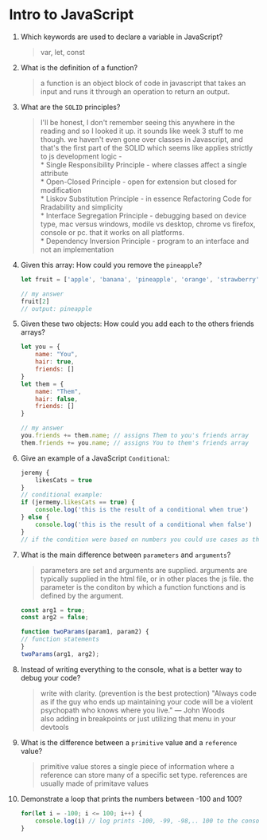 # Intro to JavaScript
01. Which keywords are used to declare a variable in JavaScript?

    > var, let, const

02. What is the definition of a function?

    > a function is an object block of code in javascript that takes an input and runs it through an operation to return an output.  

03. What are the `SOLID` principles?

    > I'll be honest, I don't remember seeing this anywhere in the reading and so I looked it up. it sounds like week 3 stuff to me though. we haven't even gone over classes in Javascript, and that's the first part of the SOLID which seems like applies strictly to js development logic -
    <br>* Single Responsibility Principle - where classes affect a single attribute
    <br>* Open-Closed Principle - open for extension but closed for modification
    <br>* Liskov Substitution Principle - in essence Refactoring Code for Rradability and simplicity
    <br>* Interface Segregation Principle - debugging based on device type, mac versus windows, modile vs desktop, chrome vs firefox, console or pc. that it works on all platforms.
    <br>* Dependency Inversion Principle - program to an interface and not an implementation


04. Given this array: How could you remove the `pineapple`?

    ```js
    let fruit = ['apple', 'banana', 'pineapple', 'orange', 'strawberry']
    ```

    > 
    ```js
    // my answer 
    fruit[2] 
    // output: pineapple
    ```
05. Given these two objects: How could you add each to the others friends arrays?

    ```js
    let you = {
        name: "You",
        hair: true,
        friends: []
    }
    let them = {
        name: "Them",
        hair: false,
        friends: []
    }
    ```

    > 
    ``` js
    // my answer
    you.friends += them.name; // assigns Them to you's friends array
    them.friends += you.name; // assigns You to them's friends array
    ```

06. Give an example of a JavaScript `Conditional`:

    > 
    ```js
    jeremy {
        likesCats = true
    }
    // conditional example: 
    if (jermemy.likesCats == true) {
        console.log('this is the result of a conditional when true')
    } else {
        console.log('this is the result of a conditional when false')
    }
    // if the condition were based on numbers you could use cases as the conditional or add extra if statements before the last else statement 
    ```

07. What is the main difference between `parameters` and `arguments`?

    > parameters are set and arguments are supplied. arguments are typically supplied in the html file, or in other places the js file. the parameter is the conditon by which a function functions and is defined by the argument. 
    ```js 
    const arg1 = true;
    const arg2 = false;

    function twoParams(param1, param2) {
    // function statements
    }
    twoParams(arg1, arg2);
    ```

08. Instead of writing everything to the console, what is a better way to debug your code?

    > write with clarity. (prevention is the best protection) 
    "Always code as if the guy who ends up maintaining your code will be a violent psychopath who knows where you live." — John Woods
    <br> also adding in breakpoints or just utilizing that menu in your devtools

09. What is the difference between a `primitive` value and a `reference` value?

    > primitive value stores a single piece of information where a reference can store many of a specific set type. references are usually made of primitave values

10. Demonstrate a loop that prints the numbers between -100 and 100?

    
    ```js
    for(let i = -100; i <= 100; i++) {
        console.log(i) // log prints -100, -99, -98,.. 100 to the console 
    }
    ```
